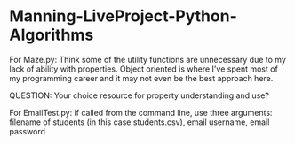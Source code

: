 # Manning-LiveProject-Python-Algorithms

For Maze.py: Think some of the utility functions are unnecessary due to my lack of ability with properties. Object oriented is where I've spent most of my programming career and it may not even be the best approach here. 

QUESTION: Your choice resource for property understanding and use?

For EmailTest.py: if called from the command line, use three arguments: filename of students (in this case students.csv), email username, email password 
